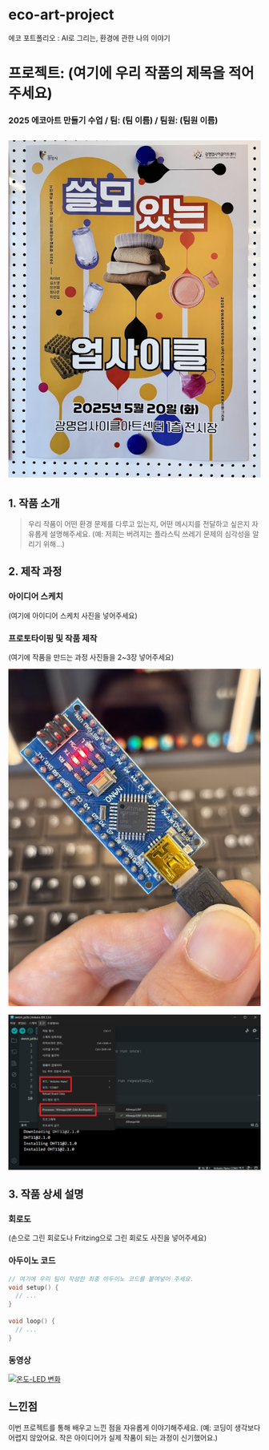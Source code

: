 # eco-art-project
에코 포트폴리오 : AI로 그리는, 환경에 관한 나의 이야기

# 프로젝트: (여기에 우리 작품의 제목을 적어주세요)

### 2025 에코아트 만들기 수업 / 팀: (팀 이름) / 팀원: (팀원 이름)

![설명](포스터.png)
---

## 1. 작품 소개
> 우리 작품이 어떤 환경 문제를 다루고 있는지, 어떤 메시지를 전달하고 싶은지 자유롭게 설명해주세요.
> (예: 저희는 버려지는 플라스틱 쓰레기 문제의 심각성을 알리기 위해...)

## 2. 제작 과정
### 아이디어 스케치
(여기에 아이디어 스케치 사진을 넣어주세요)

### 프로토타이핑 및 작품 제작
(여기에 작품을 만드는 과정 사진들을 2~3장 넣어주세요)

![설명](아두이노나노.png)

![설명](nano보드설정.png)

## 3. 작품 상세 설명
### 회로도
(손으로 그린 회로도나 Fritzing으로 그린 회로도 사진을 넣어주세요)

### 아두이노 코드
```cpp
// 여기에 우리 팀이 작성한 최종 아두이노 코드를 붙여넣어 주세요.
void setup() {
  // ...
}

void loop() {
  // ...
}
```

### 동영상

[![온도-LED 변화](https://img.youtube.com/vi/9K9Y-W1CK3E/0.jpg)](https://youtube.com/shorts/9K9Y-W1CK3E?si=MWaWgp3jyDSlz0Xn) 

## 느낀점

이번 프로젝트를 통해 배우고 느낀 점을 자유롭게 이야기해주세요.
(예: 코딩이 생각보다 어렵지 않았어요. 작은 아이디어가 실제 작품이 되는 과정이 신기했어요.)
